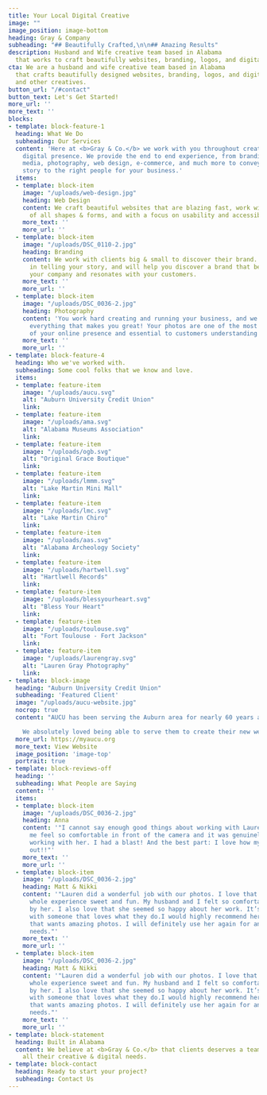 ```yaml
---
title: Your Local Digital Creative
image: ""
image_position: image-bottom
heading: Gray & Company
subheading: "## Beautifully Crafted,\n\n## Amazing Results"
description: Husband and Wife creative team based in Alabama
  that works to craft beautifully websites, branding, logos, and digital solutions.
cta: We are a husband and wife creative team based in Alabama
  that crafts beautifully designed websites, branding, logos, and digital solutions for businesses, organizations,
  and other creatives.
button_url: "/#contact"
button_text: Let's Get Started!
more_url: ''
more_text: ''
blocks:
- template: block-feature-1
  heading: What We Do
  subheading: Our Services
  content: 'Here at <b>Gray & Co.</b> we work with you throughout creating your entire
    digital presence. We provide the end to end experience, from branding, logo, social
    media, photography, web design, e-commerce, and much more to convey the right
    story to the right people for your business.'
  items:
  - template: block-item
    image: "/uploads/web-design.jpg"
    heading: Web Design
    content: We craft beautiful websites that are blazing fast, work with devices
      of all shapes & forms, and with a focus on usability and accessibility.
    more_text: ''
    more_url: ''
  - template: block-item
    image: "/uploads/DSC_0110-2.jpg"
    heading: Branding
    content: We work with clients big & small to discover their brand. We believe
      in telling your story, and will help you discover a brand that best reflects
      your company and resonates with your customers.
    more_text: ''
    more_url: ''
  - template: block-item
    image: "/uploads/DSC_0036-2.jpg"
    heading: Photography
    content: 'You work hard creating and running your business, and we want to showcase
      everything that makes you great! Your photos are one of the most important aspects
      of your online presence and essential to customers understanding who you are. '
    more_text: ''
    more_url: ''
- template: block-feature-4
  heading: Who we've worked with.
  subheading: Some cool folks that we know and love.
  items:
  - template: feature-item
    image: "/uploads/aucu.svg"
    alt: "Auburn University Credit Union"
    link:
  - template: feature-item
    image: "/uploads/ama.svg"
    alt: "Alabama Museums Association"
    link:
  - template: feature-item
    image: "/uploads/ogb.svg"
    alt: "Original Grace Boutique"
    link:
  - template: feature-item
    image: "/uploads/lmmm.svg"
    alt: "Lake Martin Mini Mall"
    link:
  - template: feature-item
    image: "/uploads/lmc.svg"
    alt: "Lake Martin Chiro"
    link:
  - template: feature-item
    image: "/uploads/aas.svg"
    alt: "Alabama Archeology Society"
    link:
  - template: feature-item
    image: "/uploads/hartwell.svg"
    alt: "Hartlwell Records"
    link:
  - template: feature-item
    image: "/uploads/blessyourheart.svg"
    alt: "Bless Your Heart"
    link:
  - template: feature-item
    image: "/uploads/toulouse.svg"
    alt: "Fort Toulouse - Fort Jackson"
    link:
  - template: feature-item
    image: "/uploads/laurengray.svg"
    alt: "Lauren Gray Photography"
    link:
- template: block-image
  heading: "Auburn University Credit Union"
  subheading: 'Featured Client'
  image: "/uploads/aucu-website.jpg"
  nocrop: true
  content: "AUCU has been serving the Auburn area for nearly 60 years and just opened a branch in Montgomery as well! They are hometown credit union with a heart for local community and centered around excellent customer service. \n\n

    We absolutely loved being able to serve them to create their new website and refresh their branding! AUCU wanted a website that was responsive, fast, easy to navigate and accessible for all of their members. We were so happy to be able serve them to help them better serve you."
  more_url: https://myaucu.org
  more_text: View Website
  image_position: 'image-top'
  portrait: true
- template: block-reviews-off
  heading: ''
  subheading: What People are Saying
  content: ''
  items:
  - template: block-item
    image: "/uploads/DSC_0036-2.jpg"
    heading: Anna
    content: '"I cannot say enough good things about working with Lauren! She made
      me feel so comfortable in front of the camera and it was genuinely a FUN experience
      working with her. I had a blast! And the best part: I love how my photos turned
      out!!"'
    more_text: ''
    more_url: ''
  - template: block-item
    image: "/uploads/DSC_0036-2.jpg"
    heading: Matt & Nikki
    content: '"Lauren did a wonderful job with our photos. I love that she made the
      whole experience sweet and fun. My husband and I felt so comfortable being photographed
      by her. I also love that she seemed so happy about her work. It’s great to work
      with someone that loves what they do.I would highly recommend her to anyone
      that wants amazing photos. I will definitely use her again for any future photo
      needs."'
    more_text: ''
    more_url: ''
  - template: block-item
    image: "/uploads/DSC_0036-2.jpg"
    heading: Matt & Nikki
    content: '"Lauren did a wonderful job with our photos. I love that she made the
      whole experience sweet and fun. My husband and I felt so comfortable being photographed
      by her. I also love that she seemed so happy about her work. It’s great to work
      with someone that loves what they do.I would highly recommend her to anyone
      that wants amazing photos. I will definitely use her again for any future photo
      needs."'
    more_text: ''
    more_url: ''
- template: block-statement
  heading: Built in Alabama
  content: We believe at <b>Gray & Co.</b> that clients deserves a team that can meet
    all their creative & digital needs.
- template: block-contact
  heading: Ready to start your project?
  subheading: Contact Us
---
```

